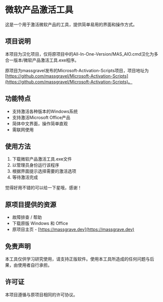 # 微软产品激活工具

这是一个用于激活微软产品的工具，提供简单易用的界面和操作方式。

## 项目说明

本项目为汉化项目，仅将原项目中的All-In-One-Version/MAS_AIO.cmd汉化为多合一版本/微软产品激活工具.exe程序。

原项目为massgravel发布的Microsoft-Activation-Scripts项目，项目地址为 [https://github.com/massgravel/Microsoft-Activation-Scripts](https://github.com/massgravel/Microsoft-Activation-Scripts)。

## 功能特点

- 支持激活各种版本的Windows系统
- 支持激活Microsoft Office产品
- 简体中文界面，操作简单直观
- 需联网使用

## 使用方法

1. 下载微软产品激活工具.exe文件
2. 以管理员身份运行该程序
3. 根据界面提示选择需要的激活选项
4. 等待激活完成

觉得好用不错的可以给一下星哦，感谢！

## 原项目提供的资源

- 故障排查 / 帮助
- 下载原版 Windows 和 Office
- 原项目主页 - [https://massgrave.dev](https://massgrave.dev)

## 免责声明

本工具仅供学习研究使用，请支持正版软件。使用本工具所造成的任何问题与后果，由使用者自行承担。

## 许可证

本项目遵循与原项目相同的许可协议。
